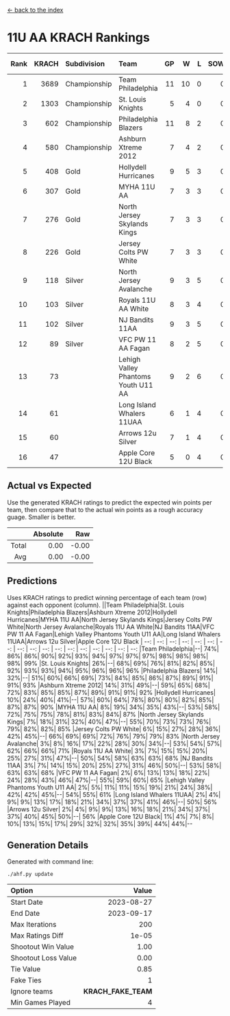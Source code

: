 [<- back to the index](readme.md)
# 11U AA KRACH Rankings
Rank|KRACH|Subdivision|Team|GP|W|L|SOW|SOL|T|SoS|Exp Wins|Win Diff
---:|---:|:---|:---|---:|---:|---:|---:|---:|---:|---:|---:|---:
1|3689|Championship|Team Philadelphia|11|10|0|0|0|1|305|10.8|-0.0
2|1303|Championship|St. Louis Knights|5|4|0|0|0|1|262|4.9|0.0
3|602|Championship|Philadelphia Blazers|11|8|2|0|0|1|527|8.9|0.0
4|580|Championship|Ashburn Xtreme 2012|7|4|2|0|0|1|1157|4.8|-0.0
5|408|Gold|Hollydell Hurricanes|9|5|3|0|0|1|382|5.9|0.0
6|307|Gold|MYHA 11U AA|7|3|3|0|0|1|1179|3.8|-0.0
7|276|Gold|North Jersey Skylands Kings|7|3|3|0|0|1|761|3.9|0.0
8|226|Gold|Jersey Colts PW White|7|3|3|0|0|1|701|3.9|0.0
9|118|Silver|North Jersey Avalanche|9|3|5|0|0|1|596|3.9|0.0
10|103|Silver|Royals 11U AA White|8|3|4|0|0|1|220|3.9|0.0
11|102|Silver|NJ Bandits 11AA|9|3|5|0|0|1|574|3.9|0.0
12|89|Silver|VFC PW 11 AA Fagan|8|2|5|0|0|1|273|2.9|0.0
13|73||Lehigh Valley Phantoms Youth U11 AA|9|2|6|0|0|1|699|2.9|0.0
14|61||Long Island Whalers 11UAA|6|1|4|0|0|1|245|1.9|0.0
15|60||Arrows 12u Silver|7|1|4|0|0|2|181|2.7|0.0
16|47||Apple Core 12U Black|5|0|4|0|0|1|554|0.9|0.0

## Actual vs Expected
Use the generated KRACH ratings to predict the expected win points per team, then compare that to the actual win points as a rough accuracy guage. Smaller is better.

||Absolute|Raw
|---:|---:|---:
|Total|0.00|-0.00
|Avg|0.00|-0.00

## Predictions
Uses KRACH ratings to predict winning percentage of each team (row) against each opponent (column).
||Team Philadelphia|St. Louis Knights|Philadelphia Blazers|Ashburn Xtreme 2012|Hollydell Hurricanes|MYHA 11U AA|North Jersey Skylands Kings|Jersey Colts PW White|North Jersey Avalanche|Royals 11U AA White|NJ Bandits 11AA|VFC PW 11 AA Fagan|Lehigh Valley Phantoms Youth U11 AA|Long Island Whalers 11UAA|Arrows 12u Silver|Apple Core 12U Black
| --: | --: | --: | --: | --: | --: | --: | --: | --: | --: | --: | --: | --: | --: | --: | --: | --: 
|Team Philadelphia|--| 74%| 86%| 86%| 90%| 92%| 93%| 94%| 97%| 97%| 97%| 98%| 98%| 98%| 98%| 99%
|St. Louis Knights| 26%|--| 68%| 69%| 76%| 81%| 82%| 85%| 92%| 93%| 93%| 94%| 95%| 96%| 96%| 96%
|Philadelphia Blazers| 14%| 32%|--| 51%| 60%| 66%| 69%| 73%| 84%| 85%| 86%| 87%| 89%| 91%| 91%| 93%
|Ashburn Xtreme 2012| 14%| 31%| 49%|--| 59%| 65%| 68%| 72%| 83%| 85%| 85%| 87%| 89%| 91%| 91%| 92%
|Hollydell Hurricanes| 10%| 24%| 40%| 41%|--| 57%| 60%| 64%| 78%| 80%| 80%| 82%| 85%| 87%| 87%| 90%
|MYHA 11U AA|  8%| 19%| 34%| 35%| 43%|--| 53%| 58%| 72%| 75%| 75%| 78%| 81%| 83%| 84%| 87%
|North Jersey Skylands Kings|  7%| 18%| 31%| 32%| 40%| 47%|--| 55%| 70%| 73%| 73%| 76%| 79%| 82%| 82%| 85%
|Jersey Colts PW White|  6%| 15%| 27%| 28%| 36%| 42%| 45%|--| 66%| 69%| 69%| 72%| 76%| 79%| 79%| 83%
|North Jersey Avalanche|  3%|  8%| 16%| 17%| 22%| 28%| 30%| 34%|--| 53%| 54%| 57%| 62%| 66%| 66%| 71%
|Royals 11U AA White|  3%|  7%| 15%| 15%| 20%| 25%| 27%| 31%| 47%|--| 50%| 54%| 58%| 63%| 63%| 68%
|NJ Bandits 11AA|  3%|  7%| 14%| 15%| 20%| 25%| 27%| 31%| 46%| 50%|--| 53%| 58%| 63%| 63%| 68%
|VFC PW 11 AA Fagan|  2%|  6%| 13%| 13%| 18%| 22%| 24%| 28%| 43%| 46%| 47%|--| 55%| 59%| 60%| 65%
|Lehigh Valley Phantoms Youth U11 AA|  2%|  5%| 11%| 11%| 15%| 19%| 21%| 24%| 38%| 42%| 42%| 45%|--| 54%| 55%| 61%
|Long Island Whalers 11UAA|  2%|  4%|  9%|  9%| 13%| 17%| 18%| 21%| 34%| 37%| 37%| 41%| 46%|--| 50%| 56%
|Arrows 12u Silver|  2%|  4%|  9%|  9%| 13%| 16%| 18%| 21%| 34%| 37%| 37%| 40%| 45%| 50%|--| 56%
|Apple Core 12U Black|  1%|  4%|  7%|  8%| 10%| 13%| 15%| 17%| 29%| 32%| 32%| 35%| 39%| 44%| 44%|--

## Generation Details

Generated with command line:
```
./ahf.py update
```

| Option | Value |
| :----- | ----: |
| Start Date | 2023-08-27 |
| End Date | 2023-09-17 |
| Max Iterations | 200 |
| Max Ratings Diff | 1e-05 |
| Shootout Win Value | 1.00 |
| Shootout Loss Value | 0.00 |
| Tie Value | 0.85 |
| Fake Ties | 1 |
| Ignore teams | __KRACH_FAKE_TEAM__ |
| Min Games Played | 4 |

